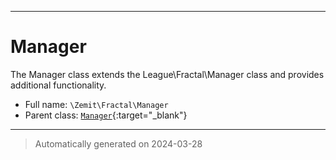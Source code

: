 ***

# Manager

The Manager class extends the League\Fractal\Manager class and provides additional functionality.



* Full name: `\Zemit\Fractal\Manager`
* Parent class: [`Manager`](https://fractal.thephpleague.com/){:target="_blank"}






***
> Automatically generated on 2024-03-28
